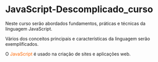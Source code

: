# JavaScript-Descomplicado_curso
<p>Neste curso serão abordados fundamentos, práticas e técnicas da linguagem JavaScript.</p>
<p>Vários dos conceitos principais e características da linguagem serão exemplificados.</p>
<p>O <span style="color: #ff6600">JavaScript</span> é usado na criação de sites e aplicações web. </p>
